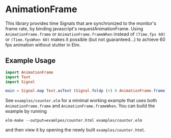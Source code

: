 # AnimationFrame

This library provides time Signals that are synchronized to the monitor's frame rate, by binding javascript's requestAnimationFrame. Using `AnimationFrame.frame` or `AnimationFrame.frameWhen` instead of `(Time.fps 60)` or `(Time.fpsWhen 60)` makes it possible (but not guaranteed...) to achieve 60 fps animation without stutter in Elm.

## Example Usage

```elm
import AnimationFrame
import Text
import Signal

main = Signal.map Text.asText (Signal.foldp (+) 0 AnimationFrame.frame)
```

See `examples/counter.elm` for a minimal working example that uses both `AnimationFrame.frame` and `AnimationFrame.frameWhen`. You can build the example by running

```
elm-make --output=examlpes/counter.html examples/counter.elm
```

and then view it by opening the newly built `examples/counter.html`.